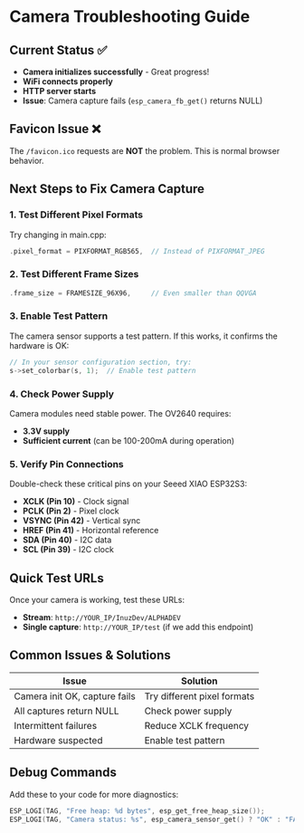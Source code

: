 # Camera Troubleshooting Guide

## Current Status ✅
- **Camera initializes successfully** - Great progress!
- **WiFi connects properly**
- **HTTP server starts**
- **Issue**: Camera capture fails (`esp_camera_fb_get()` returns NULL)

## Favicon Issue ❌
The `/favicon.ico` requests are **NOT** the problem. This is normal browser behavior.

## Next Steps to Fix Camera Capture

### 1. **Test Different Pixel Formats**
Try changing in main.cpp:
```cpp
.pixel_format = PIXFORMAT_RGB565,  // Instead of PIXFORMAT_JPEG
```

### 2. **Test Different Frame Sizes**
```cpp
.frame_size = FRAMESIZE_96X96,     // Even smaller than QQVGA
```

### 3. **Enable Test Pattern**
The camera sensor supports a test pattern. If this works, it confirms the hardware is OK:
```cpp
// In your sensor configuration section, try:
s->set_colorbar(s, 1);  // Enable test pattern
```

### 4. **Check Power Supply**
Camera modules need stable power. The OV2640 requires:
- **3.3V supply**
- **Sufficient current** (can be 100-200mA during operation)

### 5. **Verify Pin Connections**
Double-check these critical pins on your Seeed XIAO ESP32S3:
- **XCLK (Pin 10)** - Clock signal
- **PCLK (Pin 2)** - Pixel clock  
- **VSYNC (Pin 42)** - Vertical sync
- **HREF (Pin 41)** - Horizontal reference
- **SDA (Pin 40)** - I2C data
- **SCL (Pin 39)** - I2C clock

## Quick Test URLs

Once your camera is working, test these URLs:
- **Stream**: `http://YOUR_IP/InuzDev/ALPHADEV`
- **Single capture**: `http://YOUR_IP/test` (if we add this endpoint)

## Common Issues & Solutions

| Issue | Solution |
|-------|----------|
| Camera init OK, capture fails | Try different pixel formats |
| All captures return NULL | Check power supply |
| Intermittent failures | Reduce XCLK frequency |
| Hardware suspected | Enable test pattern |

## Debug Commands

Add these to your code for more diagnostics:
```cpp
ESP_LOGI(TAG, "Free heap: %d bytes", esp_get_free_heap_size());
ESP_LOGI(TAG, "Camera status: %s", esp_camera_sensor_get() ? "OK" : "FAIL");
```